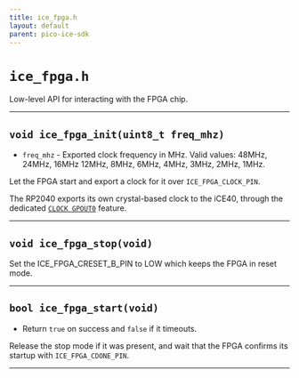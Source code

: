 ```yaml
---
title: ice_fpga.h
layout: default
parent: pico-ice-sdk
---
```


# `ice_fpga.h`

Low-level API for interacting with the FPGA chip.

---

## `void ice_fpga_init(uint8_t freq_mhz)`

* `freq_mhz` - Exported clock frequency in MHz. Valid values: 48MHz, 24MHz, 16MHz 12MHz, 8MHz, 6MHz, 4MHz, 3MHz, 2MHz, 1MHz.

Let the FPGA start and export a clock for it over `ICE_FPGA_CLOCK_PIN`.

The RP2040 exports its own crystal-based clock to the iCE40, through the dedicated [`CLOCK GPOUT0`](https://datasheets.raspberrypi.com/rp2040/rp2040-datasheet.pdf) feature.

---

## `void ice_fpga_stop(void)`

Set the ICE_FPGA_CRESET_B_PIN to LOW which keeps the FPGA in reset mode.

---

## `bool ice_fpga_start(void)`

* Return `true` on success and `false` if it timeouts.

Release the stop mode if it was present, and wait that the FPGA confirms its startup with `ICE_FPGA_CDONE_PIN`.

---


